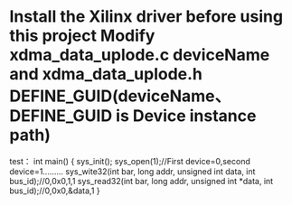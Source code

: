 
Install the Xilinx driver before using this project
Modify xdma_data_uplode.c deviceName and xdma_data_uplode.h DEFINE_GUID(deviceName、DEFINE_GUID is Device instance path)
=========================================================================================================================
test：
int main()
{
  sys_init();
  sys_open(1);//First device=0,second device=1.........
  sys_wite32(int bar, long addr, unsigned int data, int bus_id);//0,0x0,1,1
  sys_read32(int bar, long addr, unsigned int *data, int bus_id);//0,0x0,&data,1
}
